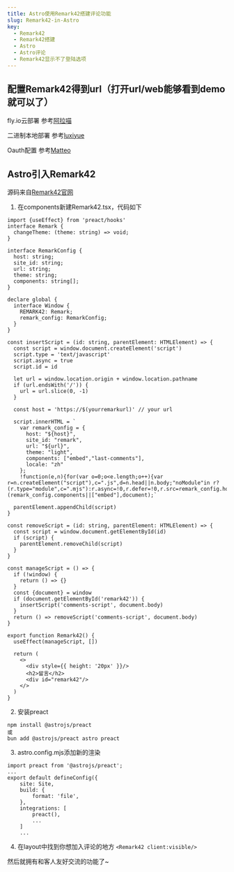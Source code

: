 ```yaml
---
title: Astro使用Remark42搭建评论功能
slug: Remark42-in-Astro
key: 
  - Remark42
  - Remark42搭建
  - Astro
  - Astro评论
  - Remark42显示不了登陆选项
---
```


## 配置Remark42得到url（打开url/web能够看到demo就可以了）
fly.io云部署 参考[阿拉喵](https://www.bububu.cc/posts/flyio-deploy-remark42/#back-to-top)

二进制本地部署 参考[luxiyue](https://www.luxiyue.com/server/remark42%E8%AF%84%E8%AE%BA%E6%9C%8D%E5%8A%A1%E5%AE%89%E8%A3%85%E9%83%A8%E7%BD%B2/)

Oauth配置 参考[Matteo](https://matteo.eu.org/2023/20230207024855.html)
## Astro引入Remark42
源码来自[Remark42官网](https://remark42.com/docs/manuals/integration-with-astro/)

1. 在components新建Remark42.tsx，代码如下
```
import {useEffect} from 'preact/hooks'
interface Remark {
  changeTheme: (theme: string) => void;
}

interface RemarkConfig {
  host: string;
  site_id: string;
  url: string;
  theme: string;
  components: string[];
}

declare global {
  interface Window {
    REMARK42: Remark;
    remark_config: RemarkConfig;
  }
}

const insertScript = (id: string, parentElement: HTMLElement) => {
  const script = window.document.createElement('script')
  script.type = 'text/javascript'
  script.async = true
  script.id = id

  let url = window.location.origin + window.location.pathname
  if (url.endsWith('/')) {
    url = url.slice(0, -1)
  }

  const host = 'https://$(yourremarkurl)' // your url

  script.innerHTML = `
    var remark_config = {
      host: "${host}",
      site_id: "remark",
      url: "${url}",
      theme: "light",
      components: ["embed","last-comments"],
      locale: "zh"
    };
    !function(e,n){for(var o=0;o<e.length;o++){var r=n.createElement("script"),c=".js",d=n.head||n.body;"noModule"in r?(r.type="module",c=".mjs"):r.async=!0,r.defer=!0,r.src=remark_config.host+"/web/"+e[o]+c,d.appendChild(r)}}(remark_config.components||["embed"],document);`

  parentElement.appendChild(script)
}

const removeScript = (id: string, parentElement: HTMLElement) => {
  const script = window.document.getElementById(id)
  if (script) {
    parentElement.removeChild(script)
  }
}

const manageScript = () => {
  if (!window) {
    return () => {}
  }
  const {document} = window
  if (document.getElementById('remark42')) {
    insertScript('comments-script', document.body)
  }
  return () => removeScript('comments-script', document.body)
}

export function Remark42() {
  useEffect(manageScript, [])

  return (
    <>
      <div style={{ height: '20px' }}/>
      <h2>留言</h2>
      <div id="remark42"/>
    </>
  )
}
```
2. 安装preact
```
npm install @astrojs/preact
或
bun add @astrojs/preact astro preact
```

3. astro.config.mjs添加新的渲染
```
import preact from '@astrojs/preact';
...
export default defineConfig({
	site: Site,
	build: {
		format: 'file',
	},
	integrations: [
		preact(),
        ...
    ]
    ...

```
4. 在layout中找到你想加入评论的地方
`<Remark42 client:visible/>`

然后就拥有和客人友好交流的功能了~